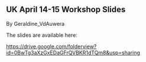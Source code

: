 ## UK April 14-15 Workshop Slides

By Geraldine_VdAuwera

<p>The slides are available here:</p>

<p><a href="https://drive.google.com/folderview?id=0BwTg3aXzGxEDaGFrQVBKR1dTQm8&amp;usp=sharing" rel="nofollow">https://drive.google.com/folderview?id=0BwTg3aXzGxEDaGFrQVBKR1dTQm8&amp;usp=sharing</a></p>
